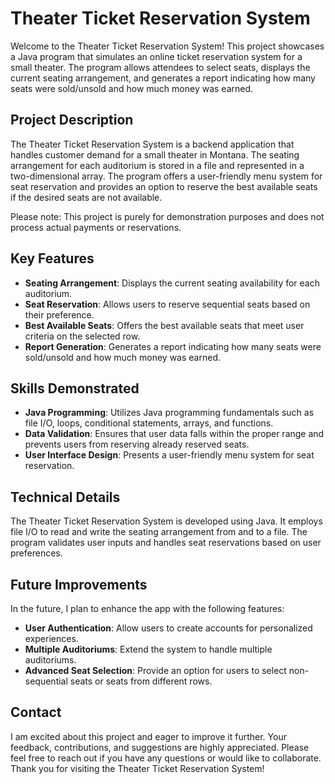 # Theater Ticket Reservation System

Welcome to the Theater Ticket Reservation System! This project showcases a Java program that simulates an online ticket reservation system for a small theater. The program allows attendees to select seats, displays the current seating arrangement, and generates a report indicating how many seats were sold/unsold and how much money was earned.

## Project Description

The Theater Ticket Reservation System is a backend application that handles customer demand for a small theater in Montana. The seating arrangement for each auditorium is stored in a file and represented in a two-dimensional array. The program offers a user-friendly menu system for seat reservation and provides an option to reserve the best available seats if the desired seats are not available.

Please note: This project is purely for demonstration purposes and does not process actual payments or reservations.

## Key Features

- **Seating Arrangement**: Displays the current seating availability for each auditorium.
- **Seat Reservation**: Allows users to reserve sequential seats based on their preference.
- **Best Available Seats**: Offers the best available seats that meet user criteria on the selected row.
- **Report Generation**: Generates a report indicating how many seats were sold/unsold and how much money was earned.

## Skills Demonstrated

- **Java Programming**: Utilizes Java programming fundamentals such as file I/O, loops, conditional statements, arrays, and functions.
- **Data Validation**: Ensures that user data falls within the proper range and prevents users from reserving already reserved seats.
- **User Interface Design**: Presents a user-friendly menu system for seat reservation.

## Technical Details

The Theater Ticket Reservation System is developed using Java. It employs file I/O to read and write the seating arrangement from and to a file. The program validates user inputs and handles seat reservations based on user preferences.

## Future Improvements

In the future, I plan to enhance the app with the following features:

- **User Authentication**: Allow users to create accounts for personalized experiences.
- **Multiple Auditoriums**: Extend the system to handle multiple auditoriums.
- **Advanced Seat Selection**: Provide an option for users to select non-sequential seats or seats from different rows.

## Contact

I am excited about this project and eager to improve it further. Your feedback, contributions, and suggestions are highly appreciated. Please feel free to reach out if you have any questions or would like to collaborate. Thank you for visiting the Theater Ticket Reservation System!
